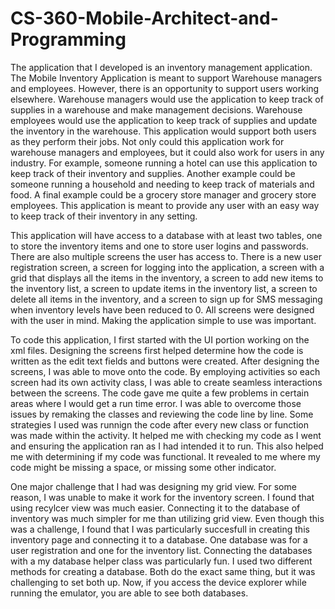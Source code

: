 # CS-360-Mobile-Architect-and-Programming

The application that I developed is an inventory management application. The Mobile Inventory Application is meant to support Warehouse managers and employees. However, there is an opportunity to support users working elsewhere. Warehouse managers would use the application to keep track of supplies in a warehouse and make management decisions. Warehouse employees would use the application to keep track of supplies and update the inventory in the warehouse. This application would support both users as they perform their jobs. Not only could this application work for warehouse managers and employees, but it could also work for users in any industry. For example, someone running a hotel can use this application to keep track of their inventory and supplies. Another example could be someone running a household and needing to keep track of materials and food. A final example could be a grocery store manager and grocery store employees. This application is meant to provide any user with an easy way to keep track of their inventory in any setting.

This application will have access to a database with at least two tables, one to store the inventory items and one to store user logins and passwords. There are also multiple screens the user has access to. There is a new user registration screen, a screen for logging into the application, a screen with a grid that displays all the items in the inventory, a screen to add new items to the inventory list, a screen to update items in the inventory list, a screen to delete all items in the inventory, and a screen to sign up for SMS messaging when inventory levels have been reduced to 0. All screens were designed with the user in mind. Making the application simple to use was important. 

To code this application, I first started with the UI portion working on the xml files. Designing the screens first helped determine how the code is written as the edit text fields and buttons were created. After designing the screens, I was able to move onto the code. By employing activities so each screen had its own activity class, I was able to create seamless interactions between the screens. The code gave me quite a few problems in certain areas where I would get a run time error. I was able to overcome those issues by remaking the classes and reviewing the code line by line. Some strategies I used was runnign the code after every new class or function was made within the activity. It helped me with checking my code as I went and ensuring the application ran as I had intended it to run. This also helped me with determining if my code was functional. It revealed to me where my code might be missing a space, or missing some other indicator. 

One major challenge that I had was designing my grid view. For some reason, I was unable to make it work for the inventory screen. I found that using recylcer view was much easier. Connecting it to the database of inventory was much simpler for me than utilizing grid view. Even though this was a challenge, I found that I was particularly succesfull in creating this inventory page and connecting it to a database. One database was for a user registration and one for the inventory list. Connecting the databases with a my database helper class was particularly fun.  I used two different methods for creating a database. Both do the exact same thing, but it was challenging to set both up. Now, if you access the device explorer while running the emulator, you are able to see both databases. 

